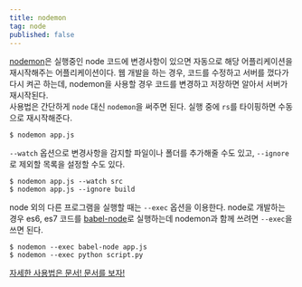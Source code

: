 ```yaml
---
title: nodemon
tag: node
published: false
---
```

[nodemon](http://nodemon.io)은 실행중인 node 코드에 변경사항이 있으면 자동으로 해당 어플리케이션을 재시작해주는 어플리케이션이다. 웹 개발을 하는 경우, 코드를 수정하고 서버를 껐다가 다시 켜곤 하는데, nodemon을 사용할 경우 코드를 변경하고 저장하면 알아서 서버가 재시작된다.  
사용법은 간단하게 `node` 대신 `nodemon`을 써주면 된다. 실행 중에 `rs`를 타이핑하면 수동으로 재시작해준다.

```
$ nodemon app.js
```

`--watch` 옵션으로 변경사항을 감지할 파일이나 폴더를 추가해줄 수도 있고, `--ignore`로 제외할 목록을 설정할 수도 있다.

```
$ nodemon app.js --watch src
$ nodemon app.js --ignore build
```

node 외의 다른 프로그램을 실행할 때는 `--exec` 옵션을 이용한다. node로 개발하는 경우 es6, es7 코드를 [babel-node](https://babeljs.io/docs/usage/cli)로 실행하는데 nodemon과 함께 쓰려면 `--exec`을 쓰면 된다.

```
$ nodemon --exec babel-node app.js
$ nodemon --exec python script.py
```

[자세한 사용법은 문서! 문서를 보자!](https://github.com/remy/nodemon#nodemon)
